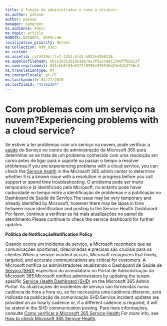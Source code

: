 ```yaml
---
title: A função de administrador e como a atribuir
ms.author: pebaum
author: pebaum
manager: pamgreen
ms.audience: Admin
ms.topic: article
ROBOTS: NOINDEX, NOFOLLOW
localization_priority: Normal
ms.collection: Adm_O365
ms.custom: ''
ms.assetid: ca7d439d-ffe7-4351-bfd1-b022e4056138
ms.openlocfilehash: 8bc63bd52b1d6a9a7913f025c9dc3390ffbb023f
ms.sourcegitcommit: 631cbb5f03e5371f0995e976536d24e9d13746c3
ms.translationtype: MT
ms.contentlocale: pt-PT
ms.lasthandoff: 04/22/2020
ms.locfileid: "43762364"
---
```

# <a name="experiencing-problems-with-a-cloud-service"></a><span data-ttu-id="cbf6d-102">Com problemas com um serviço na nuvem?</span><span class="sxs-lookup"><span data-stu-id="cbf6d-102">Experiencing problems with a cloud service?</span></span>

<span data-ttu-id="cbf6d-103">Se estiver a ter problemas com um serviço na nuvem, pode verificar a [saúde](https://admin.microsoft.com/AdminPortal/Home#/servicehealth) do Serviço no centro de administração da Microsoft 365 para determinar se se trata de um problema conhecido com uma resolução em curso antes de ligar para o suporte ou passar o tempo a resolver problemas.</span><span class="sxs-lookup"><span data-stu-id="cbf6d-103">If you are experiencing problems with a cloud service, you can check the [Service health](https://admin.microsoft.com/AdminPortal/Home#/servicehealth) in the Microsoft 365 admin center to determine whether it is a known issue with a resolution in progress before you call support or spend time troubleshooting.</span></span> <span data-ttu-id="cbf6d-104">O problema pode ser muito temporário e já identificado pela Microsoft, no entanto pode haver caducidade no tempo entre a identificação de problemas e a publicação no Dashboard de Saúde de Serviço.</span><span class="sxs-lookup"><span data-stu-id="cbf6d-104">The issue may be very temporary and already identified by Microsoft, however there may be lapse in time between issue identification and posting to the Service Health Dashboard.</span></span> <span data-ttu-id="cbf6d-105">Por favor, continue a verificar se há mais atualizações no painel de atendimento.</span><span class="sxs-lookup"><span data-stu-id="cbf6d-105">Please continue to check the service dashboard for further updates.</span></span>

<span data-ttu-id="cbf6d-106">**Política de Notificação**</span><span class="sxs-lookup"><span data-stu-id="cbf6d-106">**Notification Policy**</span></span>

<span data-ttu-id="cbf6d-107">Quando ocorre um incidente de serviço, a Microsoft reconhece que as comunicações oportunas, direcionadas e precisas são cruciais para os clientes.</span><span class="sxs-lookup"><span data-stu-id="cbf6d-107">When a service incident occurs, Microsoft recognizes that timely, targeted, and accurate communications are critical for customers.</span></span> <span data-ttu-id="cbf6d-108">A Microsoft notifica os administradores atualizando o Dashboard de Saúde de [Serviço (SHD)](https://admin.microsoft.com/AdminPortal/Home#/servicehealth) específico do arrendatário no Portal de Administração da Microsoft 365.</span><span class="sxs-lookup"><span data-stu-id="cbf6d-108">Microsoft notifies administrators by updating the tenant-specific [Service Health Dashboard (SHD)](https://admin.microsoft.com/AdminPortal/Home#/servicehealth) on the Microsoft 365 Admin Portal.</span></span> <span data-ttu-id="cbf6d-109">As atualizações de incidentes de serviço são fornecidas numa cadência de hora a hora ou, se for necessária uma cadência diferente, será indicada na publicação de comunicação SHD.</span><span class="sxs-lookup"><span data-stu-id="cbf6d-109">Service incident updates are provided on an hourly cadence or, if a different cadence is required, it will be stated in the SHD communication posting.</span></span> <span data-ttu-id="cbf6d-110">Para mais informações, consulte [Como verificar a Microsoft 365 Service Health](https://docs.microsoft.com/office365/enterprise/view-service-health).</span><span class="sxs-lookup"><span data-stu-id="cbf6d-110">For more info, see [How to check Microsoft 365 Service Health](https://docs.microsoft.com/office365/enterprise/view-service-health).</span></span>

